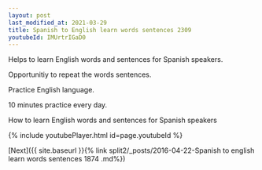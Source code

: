 ```yaml
---
layout: post
last_modified_at: 2021-03-29
title: Spanish to English learn words sentences 2309 
youtubeId: IMUrtrIGaD0
---
```

 
 
Helps to learn English words and sentences for Spanish speakers.

Opportunitiy to repeat the words sentences. 

Practice English language. 
 
10 minutes practice every day. 
 
How to learn English words and sentences for Spanish speakers 
 
{% include youtubePlayer.html id=page.youtubeId %}
 
 
[Next]({{ site.baseurl }}{% link  split2/_posts/2016-04-22-Spanish to english learn words sentences 1874 .md%})
 
